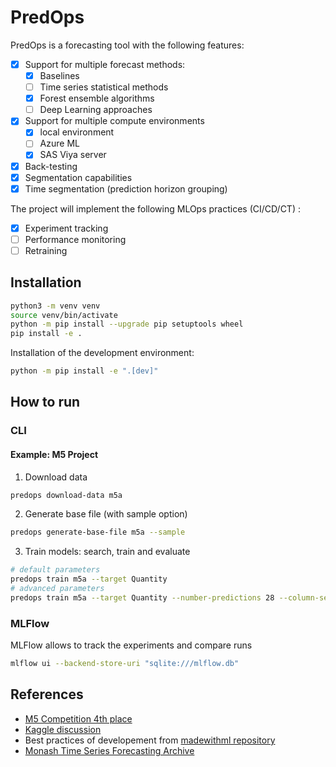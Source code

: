 # PredOps

PredOps is a forecasting tool with the following features:

- [x] Support for multiple forecast methods:
    - [x] Baselines
    - [ ] Time series statistical methods
    - [x] Forest ensemble algorithms
    - [ ] Deep Learning approaches

- [x] Support for multiple compute environments
    - [x] local environment
    - [ ] Azure ML 
    - [x] SAS Viya server

- [x] Back-testing
- [x] Segmentation capabilities
- [x] Time segmentation (prediction horizon grouping)

The project will implement the following MLOps practices (CI/CD/CT) :
- [x] Experiment tracking
- [ ] Performance monitoring
- [ ] Retraining

## Installation

```bash
python3 -m venv venv
source venv/bin/activate
python -m pip install --upgrade pip setuptools wheel
pip install -e .
```

Installation of the development environment:
```bash
python -m pip install -e ".[dev]"
```

## How to run

### CLI

#### Example: M5 Project

1. Download data
```bash
predops download-data m5a
```
2. Generate base file (with sample option)
```bash
predops generate-base-file m5a --sample
```
3. Train models: search, train and evaluate
```bash
# default parameters
predops train m5a --target Quantity
# advanced parameters
predops train m5a --target Quantity --number-predictions 28 --column-segment-groupby store_id --n-predictions-groupby 7
```

### MLFlow

MLFlow allows to track the experiments and compare runs

```bash
mlflow ui --backend-store-uri "sqlite:///mlflow.db"
```

## References

- [M5 Competition 4th place](https://github.com/monsaraida/kaggle-m5-forecasting-accuracy-4th-place)
- [Kaggle discussion](https://www.kaggle.com/c/m5-forecasting-accuracy/discussion/163216)
- Best practices of developement from [madewithml repository](https://github.com/GokuMohandas/applied-ml)
- [Monash Time Series Forecasting Archive](https://github.com/rakshitha123/TSForecasting)